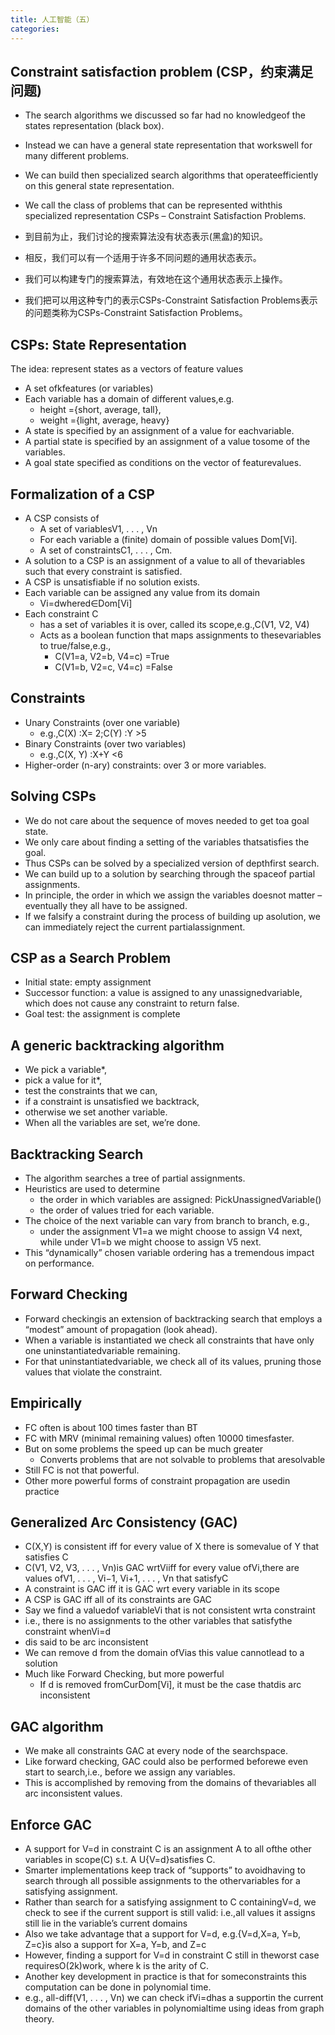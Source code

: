 ```yaml
---
title: 人工智能（五）
categories: 
---
```

## Constraint satisfaction problem (CSP，约束满足问题)

- The search algorithms we discussed so far had no knowledgeof the states representation (black box).
- Instead we can have a general state representation that workswell for many different problems.
- We can build then specialized search algorithms that operateefficiently on this general state representation.
- We call the class of problems that can be represented withthis specialized representation CSPs – Constraint Satisfaction Problems.

- 到目前为止，我们讨论的搜索算法没有状态表示(黑盒)的知识。
- 相反，我们可以有一个适用于许多不同问题的通用状态表示。
- 我们可以构建专门的搜索算法，有效地在这个通用状态表示上操作。
- 我们把可以用这种专门的表示CSPs-Constraint Satisfaction Problems表示的问题类称为CSPs-Constraint Satisfaction Problems。

## CSPs:  State Representation

The idea:  represent states as a vectors of feature values

- A set ofkfeatures (or variables)
- Each variable has a domain of different values,e.g.
  - height ={short, average, tall},
  - weight ={light, average, heavy}
- A state is specified by an assignment of a value for eachvariable.
- A partial state is specified by an assignment of a value tosome of the variables.
- A goal state specified as conditions on the vector of featurevalues.

## Formalization of a CSP

- A CSP consists of
  - A set of variablesV1, . . . , Vn
  - For each variable a (finite) domain of possible values Dom[Vi].
  - A set of constraintsC1, . . . , Cm.
- A solution to a CSP is an assignment of a value to all of thevariables such that every constraint is satisfied.
- A CSP is unsatisfiable if no solution exists.
- Each variable can be assigned any value from its domain
  - Vi=dwhered∈Dom[Vi]
- Each constraint C
  - has a set of variables it is over, called its scope,e.g.,C(V1, V2, V4)
  - Acts as a boolean function that maps assignments to thesevariables to true/false,e.g.,
    - C(V1=a, V2=b, V4=c) =True
    - C(V1=b, V2=c, V4=c) =False

## Constraints

- Unary Constraints (over one variable)
  - e.g.,C(X) :X= 2;C(Y) :Y >5
- Binary Constraints (over two variables)
  - e.g.,C(X, Y) :X+Y <6
- Higher-order (n-ary) constraints:  over 3 or more variables.

## Solving CSPs

- We do not care about the sequence of moves needed to get toa goal state.
- We only care about finding a setting of the variables thatsatisfies the goal.
- Thus CSPs can be solved by a specialized version of depthfirst search.
- We can build up to a solution by searching through the spaceof partial assignments.
- In principle, the order in which we assign the variables doesnot matter – eventually they all have to be assigned.
- If we falsify a constraint during the process of building up asolution, we can immediately reject the current partialassignment.

## CSP as a Search Problem

- Initial state:  empty assignment
- Successor function:  a value is assigned to any unassignedvariable, which does not cause any constraint to return false.
- Goal test:  the assignment is complete

## A generic backtracking algorithm

- We pick a variable*,
- pick a value for it*,
- test the constraints that we can,
- if a constraint is unsatisfied we backtrack,
- otherwise we set another variable.
- When all the variables are set, we’re done.

## Backtracking Search

- The algorithm searches a tree of partial assignments.
- Heuristics are used to determine
  - the order in which variables are assigned: PickUnassignedVariable()
  - the order of values tried for each variable.
- The choice of the next variable can vary from branch to branch, e.g.,
  - under the assignment V1=a we might choose to assign V4 next, while under V1=b we might choose to assign V5 next.
- This “dynamically” chosen variable ordering has a tremendous impact on performance.

## Forward Checking

- Forward checkingis an extension of backtracking search that employs a “modest” amount of propagation (look ahead).
- When a variable is instantiated we check all constraints that have only one uninstantiatedvariable remaining.
- For that uninstantiatedvariable, we check all of its values, pruning those values that violate the constraint.

## Empirically

- FC often is about 100 times faster than BT
- FC with MRV (minimal remaining values) often 10000 timesfaster.
- But on some problems the speed up can be much greater
  - Converts problems that are not solvable to problems that aresolvable
- Still FC is not that powerful.
- Other more powerful forms of constraint propagation are usedin practice

## Generalized Arc Consistency (GAC)

- C(X,Y) is consistent iff for every value of X there is somevalue of Y that satisfies C
- C(V1, V2, V3, . . . , Vn)is GAC wrtViiff for every value ofVi,there are values ofV1, . . . , Vi−1, Vi+1, . . . , Vn that satisfyC
- A constraint is GAC iff it is GAC wrt every variable in its scope
- A CSP is GAC iff all of its constraints are GAC
- Say we find a valuedof variableVi that is not consistent wrta constraint
- i.e., there is no assignments to the other variables that satisfythe constraint whenVi=d
- dis said to be arc inconsistent
- We can remove d from the domain ofVias this value cannotlead to a solution
- Much like Forward Checking, but more powerful
  - If d is removed fromCurDom[Vi], it must be the case thatdis arc inconsistent

## GAC algorithm

- We make all constraints GAC at every node of the searchspace.
- Like forward checking, GAC could also be performed beforewe even start to search,i.e., before we assign any variables.
- This is accomplished by removing from the domains of thevariables all arc inconsistent values.

## Enforce GAC

- A support for V=d in constraint C is an assignment A to all ofthe other variables in scope(C) s.t.  A U{V=d}satisfies C.
- Smarter implementations keep track of “supports” to avoidhaving to search through all possible assignments to the othervariables for a satisfying assignment.
- Rather than search for a satisfying assignment to C containingV=d, we check to see if the current support is still valid:  i.e.,all values it assigns still lie in the variable’s current domains
- Also we take advantage that a support for V=d, e.g.{V=d,X=a, Y=b, Z=c}is also a support for X=a, Y=b, and Z=c
- However, finding a support for V=d in constraint C still in theworst case requiresO(2k)work, where k is the arity of C.
- Another key development in practice is that for someconstraints this computation can be done in polynomial time.
- e.g., all-diff(V1, . . . , Vn) we can check ifVi=dhas a supportin the current domains of the other variables in polynomialtime using ideas from graph theory.
